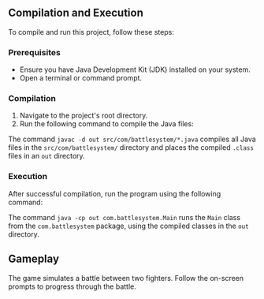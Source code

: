 ## Compilation and Execution

To compile and run this project, follow these steps:

### Prerequisites

- Ensure you have Java Development Kit (JDK) installed on your system.
- Open a terminal or command prompt.

### Compilation

1. Navigate to the project's root directory.
2. Run the following command to compile the Java files:

The command `javac -d out src/com/battlesystem/*.java` compiles all Java files in the `src/com/battlesystem/` directory and places the compiled `.class` files in an `out` directory.

### Execution

After successful compilation, run the program using the following command:

The command `java -cp out com.battlesystem.Main` runs the `Main` class from the `com.battlesystem` package, using the compiled classes in the `out` directory.

## Gameplay

The game simulates a battle between two fighters. Follow the on-screen prompts to progress through the battle.
